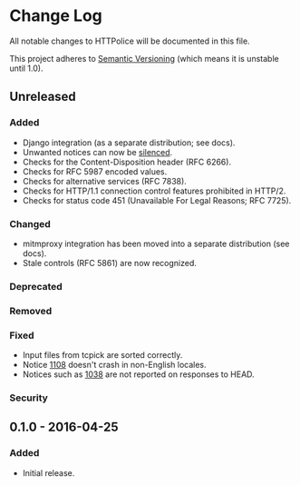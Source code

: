 # Change Log

All notable changes to HTTPolice will be documented in this file.

This project adheres to [Semantic Versioning](http://semver.org/)
(which means it is unstable until 1.0).


## Unreleased

### Added
- Django integration (as a separate distribution; see docs).
- Unwanted notices can now be [silenced][].
- Checks for the Content-Disposition header (RFC 6266).
- Checks for RFC 5987 encoded values.
- Checks for alternative services (RFC 7838).
- Checks for HTTP/1.1 connection control features prohibited in HTTP/2.
- Checks for status code 451 (Unavailable For Legal Reasons; RFC 7725).

[silenced]: http://pythonhosted.org/HTTPolice/concepts.html#silence

### Changed
- mitmproxy integration has been moved into a separate distribution (see docs).
- Stale controls (RFC 5861) are now recognized.

### Deprecated

### Removed

### Fixed
- Input files from tcpick are sorted correctly.
- Notice [1108][] doesn't crash in non-English locales.
- Notices such as [1038][] are not reported on responses to HEAD.

[1108]: http://pythonhosted.org/HTTPolice/notices.html#1108
[1038]: http://pythonhosted.org/HTTPolice/notices.html#1038

### Security


## 0.1.0 - 2016-04-25

### Added
- Initial release.
